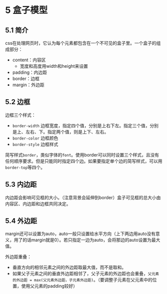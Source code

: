# 5 盒子模型

## 5.1 简介

css在处理网页时，它认为每个元素都包含在一个不可见的盒子里。一个盒子的组成部分：

- content：内容区
  - 宽度和高度用width和height来设置
- padding：内边距
- border：边框
- margin：外边距

## 5.2 边框

边框三个样式：

- `border-width` 边框宽度，指定四个值，分别是上右下左。指定三个值，分别是上、左右、下。指定两个值，则是上下、左右。
- `border-color` 边框颜色
- `border-style` 边框样式

简写样式`border`，类似字体的`font`。使用border可以同时设置三个样式，且没有任何顺序要求。但是只能同时指定四个边。如果要指定单个边的简写样式，可以用`border-top`等四个。

## 5.3 内边距

内边距会影响可见框的大小。（注意背景会延伸到border）盒子可见框的总大小由内容区、内边距和边框共同决定。

## 5.4 外边距

margin还可以设置为auto，auto一般只设置给水平方向（上下两边用auto没有意义，用了的话margin就是0）。若只指定一边为auto，会将那边的auto设置为最大值。

外边距重叠：

- 垂直方向的相邻元素之间的外边距取最大值，而不是取和。
- 如果父子元素之间的垂直外边距相邻了，父子元素的外边距也会重叠，`父元素的外边距 = max(父元素外边距，子元素外边距)`。（要调整子元素在父元素中的位置，使用父元素的padding较好）
